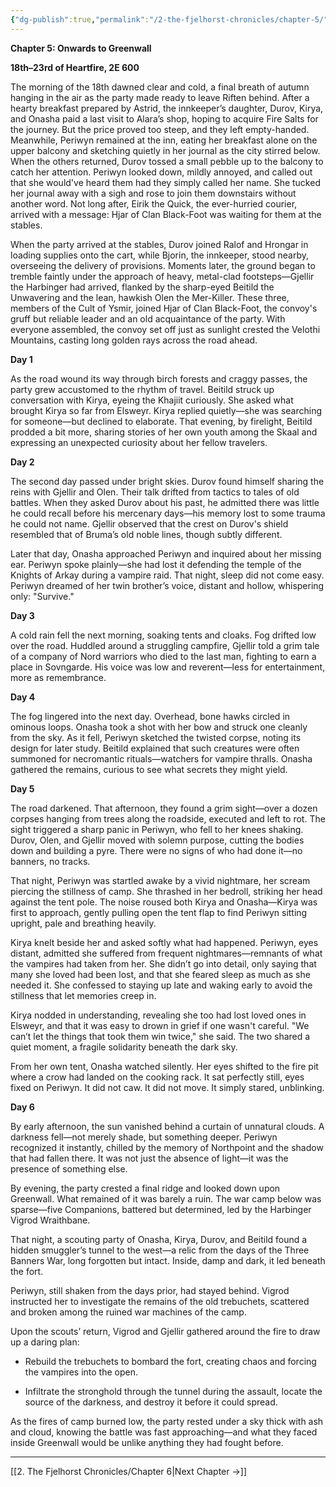 ```yaml
---
{"dg-publish":true,"permalink":"/2-the-fjelhorst-chronicles/chapter-5/"}
---
```


**Chapter 5: Onwards to Greenwall**  

**18th–23rd of Heartfire, 2E 600**

  
The morning of the 18th dawned clear and cold, a final breath of autumn hanging in the air as the party made ready to leave Riften behind. After a hearty breakfast prepared by Astrid, the innkeeper’s daughter, Durov, Kirya, and Onasha paid a last visit to Alara’s shop, hoping to acquire Fire Salts for the journey. But the price proved too steep, and they left empty-handed. Meanwhile, Periwyn remained at the inn, eating her breakfast alone on the upper balcony and sketching quietly in her journal as the city stirred below. When the others returned, Durov tossed a small pebble up to the balcony to catch her attention. Periwyn looked down, mildly annoyed, and called out that she would've heard them had they simply called her name. She tucked her journal away with a sigh and rose to join them downstairs without another word. Not long after, Eirik the Quick, the ever-hurried courier, arrived with a message: Hjar of Clan Black-Foot was waiting for them at the stables.

  

When the party arrived at the stables, Durov joined Ralof and Hrongar in loading supplies onto the cart, while Bjorin, the innkeeper, stood nearby, overseeing the delivery of provisions. Moments later, the ground began to tremble faintly under the approach of heavy, metal-clad footsteps—Gjellir the Harbinger had arrived, flanked by the sharp-eyed Beitild the Unwavering and the lean, hawkish Olen the Mer-Killer. These three, members of the Cult of Ysmir, joined Hjar of Clan Black-Foot, the convoy's gruff but reliable leader and an old acquaintance of the party. With everyone assembled, the convoy set off just as sunlight crested the Velothi Mountains, casting long golden rays across the road ahead.

  

**Day 1**  

As the road wound its way through birch forests and craggy passes, the party grew accustomed to the rhythm of travel. Beitild struck up conversation with Kirya, eyeing the Khajiit curiously. She asked what brought Kirya so far from Elsweyr. Kirya replied quietly—she was searching for someone—but declined to elaborate. That evening, by firelight, Beitild prodded a bit more, sharing stories of her own youth among the Skaal and expressing an unexpected curiosity about her fellow travelers.

  

**Day 2**  

The second day passed under bright skies. Durov found himself sharing the reins with Gjellir and Olen. Their talk drifted from tactics to tales of old battles. When they asked Durov about his past, he admitted there was little he could recall before his mercenary days—his memory lost to some trauma he could not name. Gjellir observed that the crest on Durov's shield resembled that of Bruma’s old noble lines, though subtly different.

  

Later that day, Onasha approached Periwyn and inquired about her missing ear. Periwyn spoke plainly—she had lost it defending the temple of the Knights of Arkay during a vampire raid. That night, sleep did not come easy. Periwyn dreamed of her twin brother’s voice, distant and hollow, whispering only: "Survive."

  

**Day 3**  

A cold rain fell the next morning, soaking tents and cloaks. Fog drifted low over the road. Huddled around a struggling campfire, Gjellir told a grim tale of a company of Nord warriors who died to the last man, fighting to earn a place in Sovngarde. His voice was low and reverent—less for entertainment, more as remembrance.

  

**Day 4**  

The fog lingered into the next day. Overhead, bone hawks circled in ominous loops. Onasha took a shot with her bow and struck one cleanly from the sky. As it fell, Periwyn sketched the twisted corpse, noting its design for later study. Beitild explained that such creatures were often summoned for necromantic rituals—watchers for vampire thralls. Onasha gathered the remains, curious to see what secrets they might yield.

  

**Day 5**  

The road darkened. That afternoon, they found a grim sight—over a dozen corpses hanging from trees along the roadside, executed and left to rot. The sight triggered a sharp panic in Periwyn, who fell to her knees shaking. Durov, Olen, and Gjellir moved with solemn purpose, cutting the bodies down and building a pyre. There were no signs of who had done it—no banners, no tracks.

  

That night, Periwyn was startled awake by a vivid nightmare, her scream piercing the stillness of camp. She thrashed in her bedroll, striking her head against the tent pole. The noise roused both Kirya and Onasha—Kirya was first to approach, gently pulling open the tent flap to find Periwyn sitting upright, pale and breathing heavily.

  

Kirya knelt beside her and asked softly what had happened. Periwyn, eyes distant, admitted she suffered from frequent nightmares—remnants of what the vampires had taken from her. She didn’t go into detail, only saying that many she loved had been lost, and that she feared sleep as much as she needed it. She confessed to staying up late and waking early to avoid the stillness that let memories creep in.

  

Kirya nodded in understanding, revealing she too had lost loved ones in Elsweyr, and that it was easy to drown in grief if one wasn't careful. "We can’t let the things that took them win twice," she said. The two shared a quiet moment, a fragile solidarity beneath the dark sky.

  

From her own tent, Onasha watched silently. Her eyes shifted to the fire pit where a crow had landed on the cooking rack. It sat perfectly still, eyes fixed on Periwyn. It did not caw. It did not move. It simply stared, unblinking.

  

**Day 6**  

By early afternoon, the sun vanished behind a curtain of unnatural clouds. A darkness fell—not merely shade, but something deeper. Periwyn recognized it instantly, chilled by the memory of Northpoint and the shadow that had fallen there. It was not just the absence of light—it was the presence of something else.

  

By evening, the party crested a final ridge and looked down upon Greenwall. What remained of it was barely a ruin. The war camp below was sparse—five Companions, battered but determined, led by the Harbinger Vigrod Wraithbane.

  

That night, a scouting party of Onasha, Kirya, Durov, and Beitild found a hidden smuggler’s tunnel to the west—a relic from the days of the Three Banners War, long forgotten but intact. Inside, damp and dark, it led beneath the fort.

  

Periwyn, still shaken from the days prior, had stayed behind. Vigrod instructed her to investigate the remains of the old trebuchets, scattered and broken among the ruined war machines of the camp.

  

Upon the scouts’ return, Vigrod and Gjellir gathered around the fire to draw up a daring plan:

- Rebuild the trebuchets to bombard the fort, creating chaos and forcing the vampires into the open.

- Infiltrate the stronghold through the tunnel during the assault, locate the source of the darkness, and destroy it before it could spread.

  

As the fires of camp burned low, the party rested under a sky thick with ash and cloud, knowing the battle was fast approaching—and what they faced inside Greenwall would be unlike anything they had fought before.

---

[[2. The Fjelhorst Chronicles/Chapter 6\|Next Chapter →]]